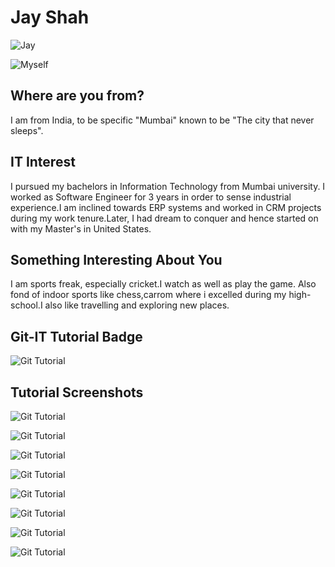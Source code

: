 # Jay Shah

![Jay](images/jay2.jpg "Myself")

![Myself](images/jay.jpg "Myself")

## Where are you from?

I am from India, to be specific "Mumbai" known to be "The city that never sleeps".

## IT Interest

I pursued my bachelors in Information Technology from Mumbai university. I worked as Software Engineer for 3 years in order to sense industrial experience.I am inclined towards ERP systems and worked in CRM projects during my work tenure.Later, I had dream to conquer and hence started on with my Master's in United States. 

## Something Interesting About You
I am sports freak, especially cricket.I watch as well as play the game.
Also fond of indoor sports like chess,carrom where i excelled during my high-school.I also like travelling and exploring new places.

## Git-IT Tutorial Badge

![Git Tutorial](images/badge.JPG "Git Tutorial Result")

## Tutorial Screenshots

![Git Tutorial](images/Choco_Version_SS.png "Version Screenshot")

![Git Tutorial](images/Git_version_SS.PNG "Version Screenshot")

![Git Tutorial](images/NameEmail_config_SS.PNG "Configuration Screenshot")

![Git Tutorial](images/PackageMgr_version_SS.PNG "Version Screenshot")

![Git Tutorial](images/PowershellCore6_output_SS.PNG "Output Screenshot")

![Git Tutorial](images/VagrantPacker_version_SS.PNG "Version Screenshot")

![Git Tutorial](images/VirtualBox_version_SS.PNG "Version Screenshot")

![Git Tutorial](images/VisualStudioCode_version_SS.PNG "Version Screenshot")
